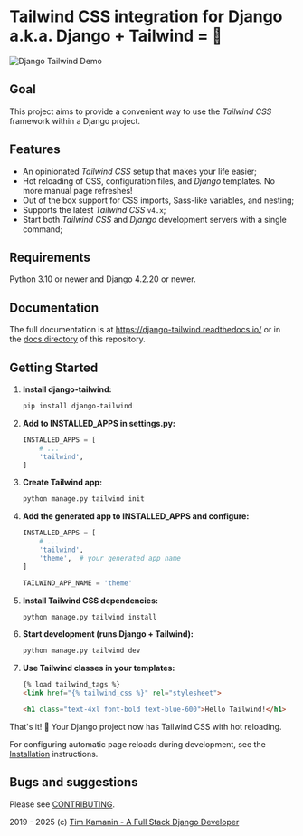 # Tailwind CSS integration for Django a.k.a. Django + Tailwind = 💚
![Django Tailwind Demo](https://raw.githubusercontent.com/timonweb/django-tailwind/master/docs/django-tailwind-demo-800.gif)

## Goal
This project aims to provide a convenient way to use the *Tailwind CSS* framework within a Django project.

## Features
* An opinionated *Tailwind CSS* setup that makes your life easier;
* Hot reloading of CSS, configuration files, and *Django* templates. No more manual page refreshes!
* Out of the box support for CSS imports, Sass-like variables, and nesting;
* Supports the latest *Tailwind CSS* `v4.x`;
* Start both *Tailwind CSS* and *Django* development servers with a single command;

## Requirements
Python 3.10 or newer and Django 4.2.20 or newer.

## Documentation
The full documentation is at https://django-tailwind.readthedocs.io/ or in the [docs directory](docs/index.md) of this repository.

## Getting Started

1. **Install django-tailwind:**
   ```bash
   pip install django-tailwind
   ```

2. **Add to INSTALLED_APPS in settings.py:**
   ```python
   INSTALLED_APPS = [
       # ...
       'tailwind',
   ]
   ```

3. **Create Tailwind app:**
   ```bash
   python manage.py tailwind init
   ```

4. **Add the generated app to INSTALLED_APPS and configure:**
   ```python
   INSTALLED_APPS = [
       # ...
       'tailwind',
       'theme',  # your generated app name
   ]

   TAILWIND_APP_NAME = 'theme'
   ```

5. **Install Tailwind CSS dependencies:**
   ```bash
   python manage.py tailwind install
   ```

6. **Start development (runs Django + Tailwind):**
   ```bash
   python manage.py tailwind dev
   ```

7. **Use Tailwind classes in your templates:**
   ```html
   {% load tailwind_tags %}
   <link href="{% tailwind_css %}" rel="stylesheet">

   <h1 class="text-4xl font-bold text-blue-600">Hello Tailwind!</h1>
   ```

That's it! 🎉 Your Django project now has Tailwind CSS with hot reloading.

For configuring automatic page reloads during development, see the [Installation](docs/installation.md) instructions.

## Bugs and suggestions

Please see [CONTRIBUTING](CONTRIBUTING.md).

2019 - 2025 (c) [Tim Kamanin - A Full Stack Django Developer](https://timonweb.com)
